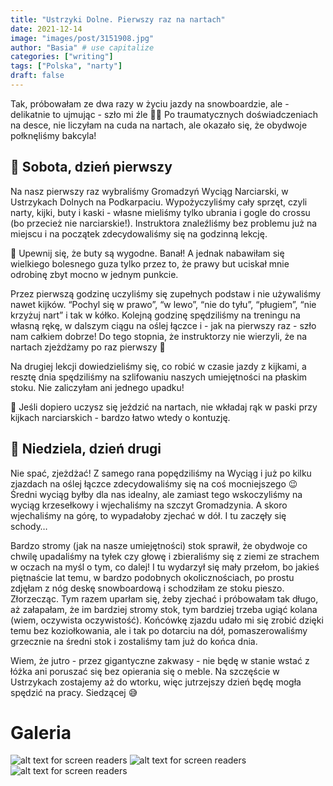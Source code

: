 ```yaml
---
title: "Ustrzyki Dolne. Pierwszy raz na nartach"
date: 2021-12-14
image: "images/post/3151908.jpg"
author: "Basia" # use capitalize
categories: ["writing"]
tags: ["Polska", "narty"]
draft: false
---
```


Tak, próbowałam ze dwa razy w życiu jazdy na snowboardzie, ale - delikatnie to ujmując - szło mi źle 🏂🏼 Po traumatycznych doświadczeniach na desce, nie liczyłam na cuda na nartach, ale okazało się, że obydwoje połknęliśmy bakcyla!

## 📆 Sobota, dzień pierwszy

Na nasz pierwszy raz wybraliśmy Gromadzyń Wyciąg Narciarski, w Ustrzykach Dolnych na Podkarpaciu. Wypożyczyliśmy cały sprzęt, czyli narty, kijki, buty i kaski - własne mieliśmy tylko ubrania i gogle do crossu (bo przecież nie narciarskie!). Instruktora znaleźliśmy bez problemu już na miejscu i na początek zdecydowaliśmy się na godzinną lekcję. 

🧠 Upewnij się, że buty są wygodne. Banał! A jednak nabawiłam się wielkiego bolesnego guza tylko przez to, że prawy but uciskał mnie odrobinę zbyt mocno w jednym punkcie.

Przez pierwszą godzinę uczyliśmy się zupełnych podstaw i nie używaliśmy nawet kijków. “Pochyl się w prawo”, “w lewo”, “nie do tyłu”, “pługiem”, “nie krzyżuj nart” i tak w kółko. Kolejną godzinę spędziliśmy na treningu na własną rękę, w dalszym ciągu na oślej łączce i - jak na pierwszy raz - szło nam całkiem dobrze! Do tego stopnia, że instruktorzy nie wierzyli, że na nartach zjeżdżamy po raz pierwszy 🤣 

Na drugiej lekcji dowiedzieliśmy się, co robić w czasie jazdy z kijkami, a resztę dnia spędziliśmy na szlifowaniu naszych umiejętności na płaskim stoku. Nie zaliczyłam ani jednego upadku!

🧠 Jeśli dopiero uczysz się jeździć na nartach, nie wkładaj rąk w paski przy kijkach narciarskich - bardzo łatwo wtedy o kontuzję. 

## 📆 Niedziela, dzień drugi

Nie spać, zjeżdżać! Z samego rana popędziliśmy na Wyciąg i już po kilku zjazdach na oślej łączce zdecydowaliśmy się na coś mocniejszego 😉 Średni wyciąg byłby dla nas idealny, ale zamiast tego wskoczyliśmy na wyciąg krzesełkowy i wjechaliśmy na szczyt Gromadzynia. A skoro wjechaliśmy na górę, to wypadałoby zjechać w dół. I tu zaczęły się schody… 

Bardzo stromy (jak na nasze umiejętności) stok sprawił, że obydwoje co chwilę upadaliśmy na tyłek czy głowę i zbieraliśmy się z ziemi ze strachem w oczach na myśl o tym, co dalej! I tu wydarzył się mały przełom, bo jakieś piętnaście lat temu, w bardzo podobnych okolicznościach, po prostu zdjęłam z nóg deskę snowboardową i schodziłam ze stoku pieszo. Złorzecząc. Tym razem uparłam się, żeby zjechać i próbowałam tak długo, aż załapałam, że im bardziej stromy stok, tym bardziej trzeba ugiąć kolana (wiem, oczywista oczywistość). Końcówkę zjazdu udało mi się zrobić dzięki temu bez koziołkowania, ale i tak po dotarciu na dół, pomaszerowaliśmy grzecznie na średni stok i zostaliśmy tam już do końca dnia.

Wiem, że jutro - przez gigantyczne zakwasy - nie będę w stanie wstać z łóżka ani poruszać się bez opierania się o meble. Na szczęście w Ustrzykach zostajemy aż do wtorku, więc jutrzejszy dzień będę mogła spędzić na pracy. Siedzącej 😅

# Galeria

![alt text for screen readers](/images/ustrzyki/bk.jpg )
![alt text for screen readers](/images/ustrzyki/20211211_143417.jpg )
![alt text for screen readers](/images/ustrzyki/20211214_100140.jpg )